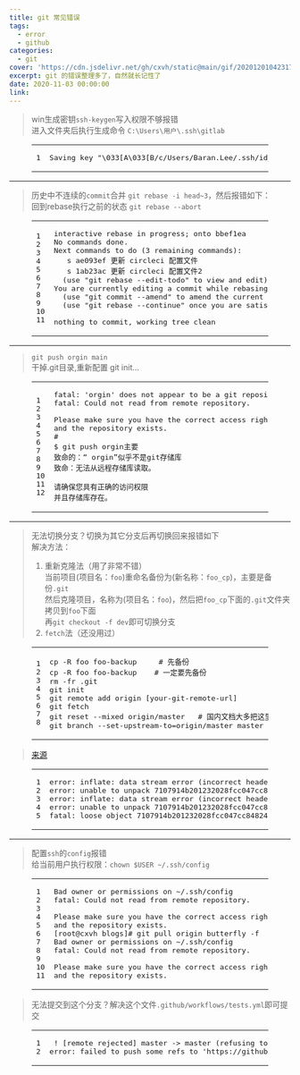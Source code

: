 ```yaml
---
title: git 常见错误
tags:
  - error
  - github
categories:
  - git
cover: 'https://cdn.jsdelivr.net/gh/cxvh/static@main/gif/20201201042317.webp'
excerpt: git 的错误整理多了，自然就长记性了
date: 2020-11-03 00:00:00
link:
---
```


<blockquote><p>win生成密钥<code>ssh-keygen</code>写入权限不够报错<br>进入文件夹后执行生成命令 <code>C:\Users\用户\.ssh\gitlab</code></p></blockquote><figure class="highlight c"><table><tbody><tr><td class="gutter"><pre><span class="line">1</span><br></pre></td><td class="code"><pre><span class="line">Saving key <span class="string">"\033[A\033[B/c/Users/Baran.Lee/.ssh/id_rsa)\033[D\033[D\033[C\033[\033[D\033[D\033[D\033[D\033[D\033[Dcodeba/id_rsa"</span> failed: No such file <span class="keyword">or</span> directory</span><br></pre></td></tr></tbody></table></figure><hr><blockquote><p>历史中不连续的<code>commit</code>合并 <code>git rebase -i head~3</code>，然后报错如下：<br>回到rebase执行之前的状态 <code>git rebase --abort</code></p></blockquote><figure class="highlight c"><table><tbody><tr><td class="gutter"><pre><span class="line">1</span><br><span class="line">2</span><br><span class="line">3</span><br><span class="line">4</span><br><span class="line">5</span><br><span class="line">6</span><br><span class="line">7</span><br><span class="line">8</span><br><span class="line">9</span><br><span class="line">10</span><br><span class="line">11</span><br></pre></td><td class="code"><pre><span class="line">interactive rebase in progress; onto bbef1ea</span><br><span class="line">No commands done.</span><br><span class="line"><span class="function">Next commands to <span class="title">do</span> <span class="params">(<span class="number">3</span> remaining commands)</span>:</span></span><br><span class="line">   s ae093ef 更新 circleci 配置文件</span><br><span class="line">   s <span class="number">1</span>ab23ac 更新 circleci 配置文件<span class="number">2</span></span><br><span class="line">  (use <span class="string">"git rebase --edit-todo"</span> to view <span class="keyword">and</span> edit)</span><br><span class="line">You are currently editing a commit while rebasing branch 'main' on 'bbef1ea'.</span><br><span class="line">  (use <span class="string">"git commit --amend"</span> to amend the current commit)</span><br><span class="line">  (use <span class="string">"git rebase --continue"</span> once you are satisfied with your changes)</span><br><span class="line"></span><br><span class="line">nothing to commit, working tree clean</span><br></pre></td></tr></tbody></table></figure><hr><blockquote><p><code>git push orgin main</code><br>干掉.git目录,重新配置 git init…</p></blockquote><figure class="highlight c"><table><tbody><tr><td class="gutter"><pre><span class="line">1</span><br><span class="line">2</span><br><span class="line">3</span><br><span class="line">4</span><br><span class="line">5</span><br><span class="line">6</span><br><span class="line">7</span><br><span class="line">8</span><br><span class="line">9</span><br><span class="line">10</span><br><span class="line">11</span><br><span class="line">12</span><br></pre></td><td class="code"><pre><span class="line">fatal: 'orgin' does not appear to be a git repository</span><br><span class="line">fatal: Could <span class="keyword">not</span> read from remote repository.</span><br><span class="line"></span><br><span class="line">Please make sure you have the correct access rights</span><br><span class="line"><span class="keyword">and</span> the repository exists.</span><br><span class="line">#</span><br><span class="line">$ git push orgin主要</span><br><span class="line">致命的：“ orgin”似乎不是git存储库</span><br><span class="line">致命：无法从远程存储库读取。</span><br><span class="line"></span><br><span class="line">请确保您具有正确的访问权限</span><br><span class="line">并且存储库存在。</span><br></pre></td></tr></tbody></table></figure><hr><blockquote><p>无法切换分支？切换为其它分支后再切换回来报错如下<br>解决方法：</p><ol><li>重新克隆法（用了非常不错）<br>当前项目(项目名：<code>foo</code>)重命名备份为(新名称：<code>foo_cp</code>)，主要是备份<code>.git</code><br>然后克隆项目，名称为(项目名：<code>foo</code>)，然后把<code>foo_cp</code>下面的<code>.git</code>文件夹拷贝到<code>foo</code>下面<br>再<code>git checkout -f dev</code>即可切换分支</li><li><code>fetch</code>法（还没用过）</li></ol></blockquote><figure class="highlight sh"><table><tbody><tr><td class="gutter"><pre><span class="line">1</span><br><span class="line">2</span><br><span class="line">3</span><br><span class="line">4</span><br><span class="line">5</span><br><span class="line">6</span><br><span class="line">7</span><br><span class="line">8</span><br></pre></td><td class="code"><pre><span class="line">cp -R foo foo-backup 	<span class="comment"># 先备份</span></span><br><span class="line">cp -R foo foo-backup 	<span class="comment"># 一定要先备份</span></span><br><span class="line">rm -fr .git</span><br><span class="line">git init</span><br><span class="line">git remote add origin [your-git-remote-url]</span><br><span class="line">git fetch</span><br><span class="line">git reset --mixed origin/master 	<span class="comment"># 国内文档大多把这里改成了--hard，未提交彻底丢失</span></span><br><span class="line">git branch --set-upstream-to=origin/master master </span><br></pre></td></tr></tbody></table></figure><blockquote><p><a target="_blank" rel="noopener" href="https://blog.csdn.net/weixin_44325915/article/details/85990705">来源</a></p></blockquote><figure class="highlight plain"><table><tbody><tr><td class="gutter"><pre><span class="line">1</span><br><span class="line">2</span><br><span class="line">3</span><br><span class="line">4</span><br><span class="line">5</span><br></pre></td><td class="code"><pre><span class="line">error: inflate: data stream error (incorrect header check)</span><br><span class="line">error: unable to unpack 7107914b201232028fcc047cc84824c583a2a9d6 header</span><br><span class="line">error: inflate: data stream error (incorrect header check)</span><br><span class="line">error: unable to unpack 7107914b201232028fcc047cc84824c583a2a9d6 header</span><br><span class="line">fatal: loose object 7107914b201232028fcc047cc84824c583a2a9d6 (stored in .git/objects/71/07914b201232028fcc047cc84824c583a2a9d6) is corrupt</span><br></pre></td></tr></tbody></table></figure><hr><blockquote><p>配置<code>ssh</code>的<code>config</code>报错<br>给当前用户执行权限：<code>chown $USER ~/.ssh/config</code></p></blockquote><figure class="highlight c"><table><tbody><tr><td class="gutter"><pre><span class="line">1</span><br><span class="line">2</span><br><span class="line">3</span><br><span class="line">4</span><br><span class="line">5</span><br><span class="line">6</span><br><span class="line">7</span><br><span class="line">8</span><br><span class="line">9</span><br><span class="line">10</span><br><span class="line">11</span><br></pre></td><td class="code"><pre><span class="line">Bad owner <span class="keyword">or</span> permissions on ~/.ssh/config</span><br><span class="line">fatal: Could <span class="keyword">not</span> read from remote repository.</span><br><span class="line"></span><br><span class="line">Please make sure you have the correct access rights</span><br><span class="line"><span class="keyword">and</span> the repository exists.</span><br><span class="line">[root@cxvh blogs]<span class="meta"># git pull origin butterfly -f</span></span><br><span class="line">Bad owner <span class="keyword">or</span> permissions on ~/.ssh/config</span><br><span class="line">fatal: Could <span class="keyword">not</span> read from remote repository.</span><br><span class="line"></span><br><span class="line">Please make sure you have the correct access rights</span><br><span class="line"><span class="keyword">and</span> the repository exists.</span><br></pre></td></tr></tbody></table></figure><blockquote><p>无法提交到这个分支？解决这个文件<code>.github/workflows/tests.yml</code>即可提交</p></blockquote><figure class="highlight"><table><tbody><tr><td class="gutter"><pre><span class="line">1</span><br><span class="line">2</span><br></pre></td><td class="code"><pre><span class="line"> ! [remote rejected] master -&gt; master (refusing to allow a Personal Access Token to create <span class="keyword">or</span> update workflow `.github/workflows/tests.yml` without `workflow` scope)</span><br><span class="line">error: failed to push some refs to 'https://github.com/code-ba/brew-install.git'</span><br></pre></td></tr></tbody></table></figure>